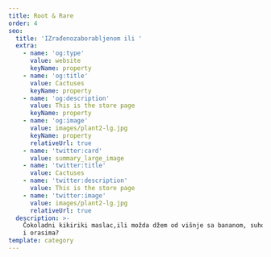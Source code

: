 ```yaml
---
title: Root & Rare
order: 4
seo:
  title: 'IZrađenozaborabljenom ili '
  extra:
    - name: 'og:type'
      value: website
      keyName: property
    - name: 'og:title'
      value: Cactuses
      keyName: property
    - name: 'og:description'
      value: This is the store page
      keyName: property
    - name: 'og:image'
      value: images/plant2-lg.jpg
      keyName: property
      relativeUrl: true
    - name: 'twitter:card'
      value: summary_large_image
    - name: 'twitter:title'
      value: Cactuses
    - name: 'twitter:description'
      value: This is the store page
    - name: 'twitter:image'
      value: images/plant2-lg.jpg
      relativeUrl: true
  description: >-
    Čokoladni kikiriki maslac,ili možda džem od višnje sa bananom, suhom šljivom
    i orasima?
template: category
---
```

